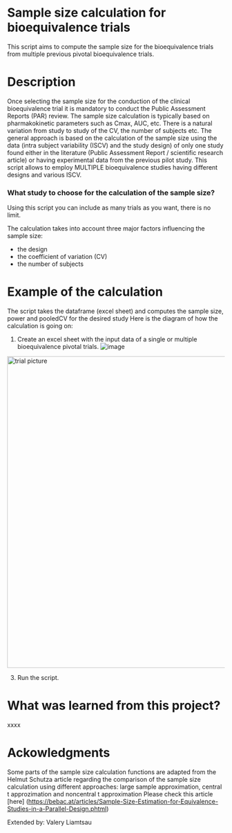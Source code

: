 # Sample size calculation for bioequivalence trials
This script aims to compute the sample size for the bioequivalence trials from  multiple previous pivotal bioequivalence trials.

# Description
Once selecting the sample size for the conduction of the clinical bioequivalence trial it is mandatory to conduct the Public Assessment Reports (PAR) review. The sample size calculation is typically based on pharmakokinetic parameters such as Cmax, AUC, etc. There is a natural variation from study to study of the CV, the number of subjects etc. The general approach is based on the calculation of the sample size using the data (intra subject variability (ISCV) and the study design) of only one study found either in the literature (Public Assessment Report / scientific research article) or having experimental data from the previous pilot study. This script allows to employ MULTIPLE bioequivalence studies having different designs and various ISCV.

### What study to choose for the calculation of the sample size?  
Using this script you can include as many trials as you want, there is no limit. 

The calculation takes into account three major factors influencing the sample size:
- the design
- the coefficient of variation (CV)
- the number of subjects

# Example of the calculation

The script takes the dataframe (excel sheet) and computes the sample size, power and pooledCV for the desired study
Here is the diagram of how the calculation is going on:

1. Create an excel sheet with the input data of a single or multiple bioequivalence pivotal trials.
![image](https://github.com/user-attachments/assets/cf173960-8964-4804-9c37-994644284ab5)


<img width="1280" height="720" alt="trial picture" src="https://github.com/user-attachments/assets/867445e2-1a46-4a9c-91e0-2d2c03be5a00" />

3. Run the script. 

# What was learned from this project?
xxxx



# Ackowledgments
Some parts of the sample size calculation functions are adapted from the Helmut Schutza article regarding the comparison of the sample size calculation using
different approaches: large sample approximation, central t approzimation and noncentral t approximation
Please check this article [here] (https://bebac.at/articles/Sample-Size-Estimation-for-Equivalence-Studies-in-a-Parallel-Design.phtml)

Extended by: Valery Liamtsau
